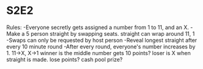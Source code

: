 # S2E2
Rules:
-Everyone secretly gets assigned a number from 1 to 11, and an X.
-Make a 5 person straight by swapping seats. straight can wrap around 11, 1
-Swaps can only be requested by host person
-Reveal longest straight after every 10 minute round
-After every round, everyone's number increases by 1. 11->X, X->1
winner is the middle number gets 10 points?
loser is X when straight is made. lose points?
cash pool prize?

